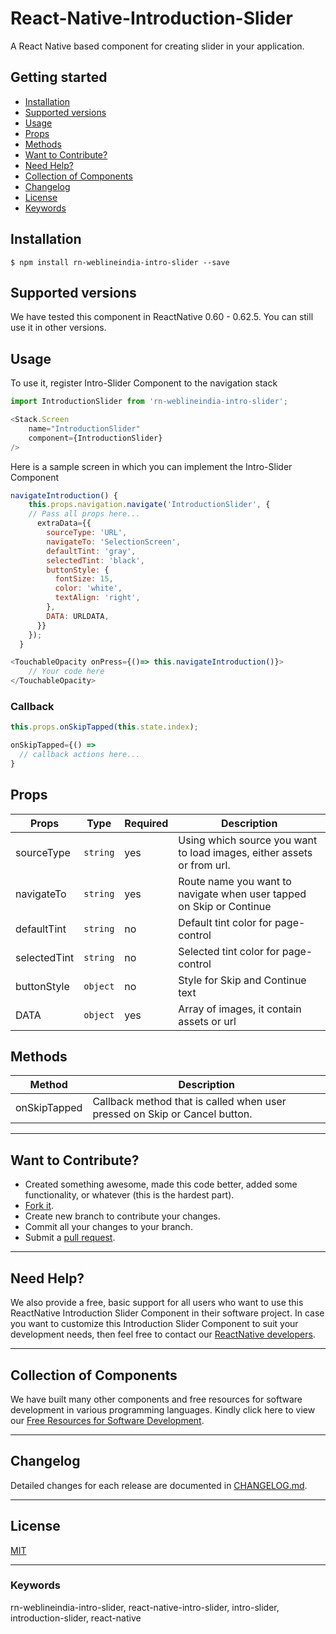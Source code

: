 # React-Native-Introduction-Slider

A React Native based component for creating slider in your application. 

## Getting started

- [Installation](#installation)
- [Supported versions](#supported-versions)
- [Usage](#usage)
- [Props](#props)
- [Methods](#methods)
- [Want to Contribute?](#want-to-contribute?)
- [Need Help?](#need-help?)
- [Collection of Components](#collection-of-components)
- [Changelog](#changelog)
- [License](#license)
- [Keywords](#keywords)

## Installation

`$ npm install rn-weblineindia-intro-slider --save`

## Supported versions

We have tested this component in ReactNative 0.60 - 0.62.5. You can still use it in other versions.

## Usage

To use it, register Intro-Slider Component to the navigation stack

```javascript
import IntroductionSlider from 'rn-weblineindia-intro-slider';

<Stack.Screen 
    name="IntroductionSlider" 
    component={IntroductionSlider}
/>
```

Here is a sample screen in which you can implement the Intro-Slider Component

```javascript
navigateIntroduction() {
    this.props.navigation.navigate('IntroductionSlider', {
    // Pass all props here... 
      extraData={{
        sourceType: 'URL',
        navigateTo: 'SelectionScreen',
        defaultTint: 'gray',
        selectedTint: 'black',
        buttonStyle: {
          fontSize: 15,
          color: 'white',
          textAlign: 'right',
        },
        DATA: URLDATA,
      }}
    });
  }

<TouchableOpacity onPress={()=> this.navigateIntroduction()}>
    // Your code here
</TouchableOpacity>
```

### Callback

```javascript
this.props.onSkipTapped(this.state.index);

onSkipTapped={() => 
  // callback actions here...
}
```

## Props

| **Props**            | **Type** | **Required** | **Description**                                                               |
|----------------------|----------|--------------|-------------------------------------------------------------------------------|
| sourceType           | `string` | yes          | Using which source you want to load images, either assets or from url.        |
| navigateTo           | `string` | yes          | Route name you want to navigate when user tapped on Skip or Continue          |
| defaultTint          | `string` | no           | Default tint color for page-control                                           |
| selectedTint         | `string` | no           | Selected tint color for page-control                                          |
| buttonStyle          | `object` | no           | Style for Skip and Continue text                                              |
| DATA                 | `object` | yes          | Array of images, it contain assets or url                                     |

## Methods

| **Method**           | **Description**                                                             |
|----------------------|-----------------------------------------------------------------------------|
| onSkipTapped         | Callback method that is called when user pressed on Skip or Cancel button.  |

-----

## Want to Contribute?

- Created something awesome, made this code better, added some functionality, or whatever (this is the hardest part).
- [Fork it](http://help.github.com/forking/).
- Create new branch to contribute your changes.
- Commit all your changes to your branch.
- Submit a [pull request](http://help.github.com/pull-requests/).

-----

## Need Help? 

We also provide a free, basic support for all users who want to use this ReactNative Introduction Slider Component in their software project. In case you want to customize this Introduction Slider Component to suit your development needs, then feel free to contact our [ReactNative developers](https://www.weblineindia.com/hire-react-native-developers.html).

-----

## Collection of Components

We have built many other components and free resources for software development in various programming languages. Kindly click here to view our [Free Resources for Software Development](https://www.weblineindia.com/software-development-resources.html).

------

## Changelog

Detailed changes for each release are documented in [CHANGELOG.md](./CHANGELOG.md).

------

## License

[MIT](LICENSE)

[mit]: https://github.com/weblineindia/React-Native-Introduction-Slider/blob/master/LICENSE

------

### Keywords

 rn-weblineindia-intro-slider, react-native-intro-slider, intro-slider, introduction-slider, react-native
